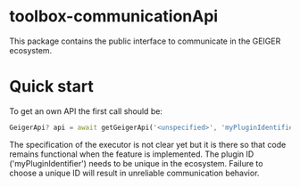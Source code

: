 # toolbox-communicationApi
This package contains the public interface to communicate in the GEIGER ecosystem.

# Quick start

To get an own API the first call should be:

```Dart
GeigerApi? api = await getGeigerApi('<unspecified>', 'myPluginIdentifier');
```

The specification of the executor is not clear yet but it is there so that code remains functional 
when the feature is implemented. The plugin ID ('myPluginIdentifier') needs to be unique in the 
ecosystem. Failure to choose a unique ID will result in unreliable communication behavior. 